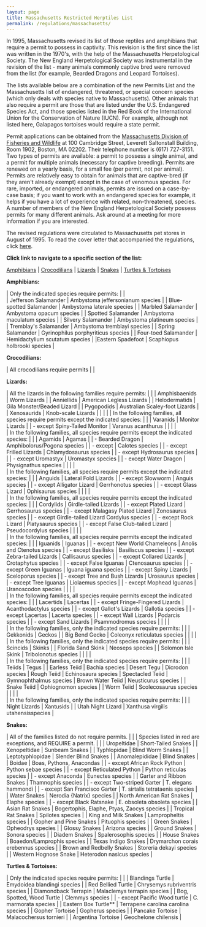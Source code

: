 ```yaml
---
layout: page
title: Massachusetts Restricted Herptiles List
permalink: /regulations/massachusetts/
---
```



In 1995, Massachusetts revised its list of those reptiles and amphibians that require a permit to possess in captivity. This revision is the first since the list was written in the 1970's, with the help of the Massachusetts Herpetological Society. The New England Herpetological Society was instrumental in the revision of the list - many animals commonly captive bred were removed from the list (for example, Bearded Dragons and Leopard Tortoises).

The lists available below are a combination of the new Permits List and the Massachusetts list of endangered, threatened, or special concern species (which only deals with species native to Massachusetts). Other animals that also require a permit are those that are listed under the U.S. Endangered Species Act, and those species listed in the Red Book of the International Union for the Conservation of Nature (IUCN). For example, although not listed here, Galapagos tortoises would require a state permit.

Permit applications can be obtained from the [Massachusetts Division of Fisheries and Wildlife](http://www.mass.gov/dfwele/dfw//) at 100 Cambridge Street, Leverett Saltonstall Building, Room 1902, Boston, MA 02202. Their telephone number is (617) 727-3151. Two types of permits are available: a permit to possess a single animal, and a permit for multiple animals (necessary for captive breeding). Permits are renewed on a yearly basis, for a small fee (per permit, not per animal). Permits are relatively easy to obtain for animals that are captive-bred (if they aren't already exempt) except in the case of venomous species. For rare, imported, or endangered animals, permits are issued on a case-by-case basis; if you want to work with an endangered species for example, it helps if you have a lot of experience with related, non-threatened, species. A number of members of the New England Herpetological Society possess permits for many different animals. Ask around at a meeting for more information if you are interested.

The revised regulations were circulated to Massachusetts pet stores in August of 1995. To read the cover letter that accompanied the regulations, click [here]().

**Click link to navigate to a specific section of the list:**

[Amphibians]() | [Crocodilians]() | [Lizards]() | [Snakes]() | [Turtles & Tortoises]()
 

**Amphibians:**

| Only the indicated species require permits: |                  |   
| Jefferson Salamander	    | Ambystoma jeffersonianum species   |
| Blue-spotted Salamander	| Ambystoma laterale species         |
| Marbled Salamander	    | Ambystoma opacum species           |
| Spotted Salamander	    | Ambystoma maculatum species        |
| Silvery Salamander	    | Ambystoma platineum species        |
| Tremblay's Salamander	    | Ambystoma tremblayi species        |
| Spring Salamander	        | Gyrinophilus porphyriticus species |
| Four-toed Salamander 	    | Hemidactylium scutatum species     |
|Eastern Spadefoot	        | Scaphiopus holbrooki species       |
 

**Crocodilians:**

| All crocodilians require permits | |
 

**Lizards:**

| All the lizards in the following families require permits: | |
| Amphisbaenids	    | Worm Lizards                             |
| Anniellids	    | American Legless Lizards                 |
| Helodermatids	    | Gila Monster/Beaded Lizard               |
| Pygopodids	    | Australian Scaley-foot Lizards           | 
| Xenosaurids	    | Knob-scale Lizards                       |
|                   |                                          | 
| In the following families, all species require permits except the indicated species: | | 
| Varanids	        | Monitor Lizards                          |
| - except Spiny-Tailed Monitor	| Varanus acanthurus           |
|                   |                                          | 	 
| In the following families, all species require permits except the indicated species: | |
| Agamids           | Agamas |
| - Bearded Dragon	| Amphibolorus/Pogona species |
| - except	        | Calotes species |
| - except Frilled Lizards | Chlamydosaurus species |
| - except	Hydrosaurus species | | 
| - except Uromastyx | Uromastyx species |
| - except Water Dragon	| Physignathus species |
|                       |                      | 	 
| In the following families, all species require permits except the indicated species: | |
| Anguids | 	Lateral Fold Lizards |
| - except Slowworm	| Anguis species |
| - except Alligator Lizard	| Gerrhonotus species |
| - except Glass Lizard	| Ophisaurus species |
|                       |                    | 	 
| In the following families, all species require permits except the indicated species: | |
| Cordylids	            | Girdle-tailed Lizards |
| - except Plated Lizard | Gerrhosaurus species |
| - except Malagasy Plated Lizard | Zonosaurus species |
| - except Girdle-tailed Lizard	Cordylus species |
| - except Rock Lizard	| Platysaurus species |
| - except False Club-tailed Lizard	| Pseudocordylus species |
|                       |                        | 	 
| In the following families, all species require permits except the indicated species: | |
| Iguanids	            | Iguanas |
| - except New World Chameleons	| Anolis and Ctenotus species |
| - except Basilisks	| Basiliscus species | 
| - except Zebra-tailed Lizards	| Callisaurus species |
| - except Collared Lizards	| Crotaphytus species |
| - except False Iguanas	| Ctenosaurus species |
| - except Green Iguanas	| Iguana iguana species |
| - except Spiny Lizards	| Sceloporus species |
| - except Tree and Bush Lizards	| Urosaurus species |
| - except Tree Iguanas 	| Liolaemus species |
| - except Mophead Iguanas	| Uranoscodon species |
|                       |                        | 	 
| In the following families, all species require permits except the indicated species: | |
| Lacertids	| Lacertas |
| - except Fringe-Fingered Lizards	| Acanthodactylus species |
| - except Gallot's Lizards	| Gallotia species |
| - except Lacertas	| Lacerta species |
| - except Wall Lizards	| Podarcis species |
| - except Sand Lizards	| Psammodromus species |
|                       |                        | 	 
| In the following families, only the indicated species require permits: | |
| Gekkonids	| Geckos |
| Big Bend Gecko | Coleonyx reticulatus species |
|                       |                        | 	  	 
| In the following families, only the indicated species require permits: | |
| Scincids | Skinks |
| Florida Sand Skink | Neoseps species |
| Solomon Isle Skink | Tribolonotus species |
|                       |                        | 	 
| In the following families, only the indicated species require permits: | |
| Teiids	| Tegus |
| Earless Teiid	| Bachia species
| Desert Tegu	| Dicrodon species
| Rough Teiid	| Echinosaura species
| Spectacled Teiid	| Gymnophthalmus species
| Brown Water Teiid	| Neusticurus species   |
| Snake Teiid	    | Ophiognomon species   |
| Worm Teiid	    | Scolecosaurus species |
|                       |                        | 	 
| In the following families, only the indicated species require permits: | |
| Night Lizards | Xantusids	|
| Utah Night Lizard	| Xanthusa virgilis utahensisspecies |
 

**Snakes:**

| All of the families listed do not require permits. | |
| Species listed in red are exceptions, and REQUIRE a permit. | |
| Uropeltidae | Short-Tailed Snakes |
| Xenopeltidae	| Sunbeam Snakes |
| Typhlopidae	| Blind Worm Snakes |
| Leptotyphlopidae	| Slender Blind Snakes |
| Anomalepididae	| Blind Snakes |
| Boidae	| Boas, Pythons, Anacondas |
| - except African Rock Python	| Python sebae species | 
| - except Reticulated Python	| Python reticulas species |
| - except Anaconda	| Eunectes species |
| Garter and Ribbon Snakes	| Thamnophis species |
| - except Two-striped Garter	| T. elegans hammondi |
| - except San Francisco Garter	| T. sirtalis tetrataenis species |
| Water Snakes	| Nerodia {Natrix} species |
| North American Rat Snakes	| Elaphe species |
| - except Black Ratsnake	| E. obsoleta obsoleta species |
| Asian Rat Snakes	| Bogertophis, Elaphe, Ptyas, Zaocys species |
| Tropical Rat Snakes	| Spilotes species |
| King and Milk Snakes	| Lampropheltis species |
| Gopher and Pine Snakes	| Pituophis species |
| Green Snakes	| Opheodrys species |
| Glossy Snakes	| Arizona species |
| Ground Snakes	| Sonora species |
| Diadem Snakes	| Spalerosophis species |
| House Snakes	| Boaedon/Lamprophis species |
| Texas Indigo Snakes	| Drymarchon corais erebennus species |
| Brown and Redbelly Snakes	| Storeria dekayi species |
| Western Hognose Snake	| Heterodon nasicus species |
 
**Turtles & Tortoises:**

| Only the indicated species require permits: | |
| Blandings Turtle	| Emydoidea blandingi species |
| Red Bellied Turtle |	Chrysemys rubriventris species | 
| Diamondback Terrapin	| Malaclemys terrapin species |
| Bog, Spotted, Wood Turtle	| Clemmys species |
| - except Pacific Wood turtle	| C. marmorata species |
| Eastern Box Turtle**	| Terrapene carolina carolina species |
| Gopher Tortoise	| Gopherus species |
| Pancake Tortoise	| Malacochersus tornieri |
| Argentina Tortoise | Geochelone chilensis |